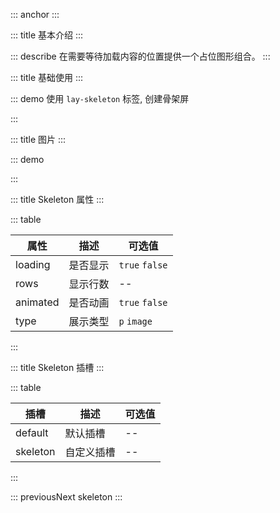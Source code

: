 ::: anchor
:::

::: title 基本介绍
:::

::: describe 在需要等待加载内容的位置提供一个占位图形组合。
:::

::: title 基础使用
:::

::: demo 使用 `lay-skeleton` 标签, 创建骨架屏

<template>
<div>
<div style="margin-bottom: 10px">
<lay-switch v-model="loading" active-text="加载" inactive-text="关闭"></lay-switch>
</div>
  <lay-skeleton :rows="4" :loading="loading" animated>
    <p style="margin-bottom: 18px">1 layui-vue , 基 于 vue 3.0 的 桌 面 端 组 件 库 , layui 的 另 一 种 呈 现 方 式</p>
    <p style="margin-bottom: 18px">2 layui-vue , 基 于 vue 3.0 的 桌 面 端 组 件 库 , layui 的 另 一 种 呈 现 方 式</p>
    <p style="margin-bottom: 18px">3 layui-vue , 基 于 vue 3.0 的 桌 面 端 组 件 库 , layui 的 另 一 种 呈 现 方 式</p>
    <p style="margin-bottom: 18px">4 layui-vue , 基 于 vue 3.0 的 桌 面 端 组 件 库 , layui 的 另 一 种 呈 现 方 式</p>
  </lay-skeleton>
</div>
</template>

<script>
import { ref } from 'vue';

export default {
  setup() {
    const loading = ref(true);
    return {
        loading,
    }
  }
}
</script>

:::

::: title 图片
:::


::: demo

<template>
<div>
<div style="margin-bottom: 10px">
<lay-switch v-model="loading" active-text="加载" inactive-text="关闭"></lay-switch>
</div>
  <lay-skeleton :loading="loading" animated>
        <template #skeleton>
            <lay-skeleton-item type="image"/>
            <lay-skeleton-item type="p" style="width: 240px"/>
        </template>
    <div class="img-content">
        <img src="https://portrait.gitee.com/uploads/avatars/user/2813/8441097_shaynas_1610801433.png" />
        <p style="margin-top: 18px">layui-vue 发展史....</p>
    </div>
  </lay-skeleton>
</div>
</template>

<script>
import { ref } from 'vue';

export default {
  setup() {
    const loading = ref(true);
    return {
        loading,
    }
  }
}
</script>

<style>
    .img-content {
        width: 240px;
        height: 240px;
    }
</style>

:::

::: title Skeleton 属性
:::

::: table

| 属性  | 描述 | 可选值 |
| ----- | ---- | ------ |
| loading | 是否显示 | `true` `false`     |
| rows | 显示行数 | --     |
| animated | 是否动画 | `true` `false`    |
| type | 展示类型 | `p` `image`    |

:::

::: title Skeleton 插槽
:::

::: table

| 插槽   | 描述     | 可选值 |
| ------ | -------- | ------ |
| default| 默认插槽 | --     |
| skeleton | 自定义插槽 | --     |

:::

 

::: previousNext skeleton
:::